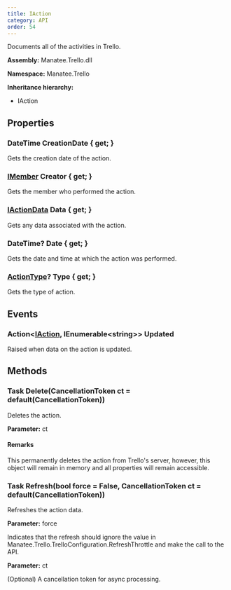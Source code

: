 ```yaml
---
title: IAction
category: API
order: 54
---
```


Documents all of the activities in Trello.

**Assembly:** Manatee.Trello.dll

**Namespace:** Manatee.Trello

**Inheritance hierarchy:**

- IAction

## Properties

### DateTime CreationDate { get; }

Gets the creation date of the action.

### [IMember](../IMember#imember) Creator { get; }

Gets the member who performed the action.

### [IActionData](../IActionData#iactiondata) Data { get; }

Gets any data associated with the action.

### DateTime? Date { get; }

Gets the date and time at which the action was performed.

### [ActionType](../ActionType#actiontype)? Type { get; }

Gets the type of action.

## Events

### Action&lt;[IAction](../IAction#iaction), IEnumerable&lt;string&gt;&gt; Updated

Raised when data on the action is updated.

## Methods

### Task Delete(CancellationToken ct = default(CancellationToken))

Deletes the action.

**Parameter:** ct

#### Remarks

This permanently deletes the action from Trello&#39;s server, however, this object will remain in memory and all properties will remain accessible.

### Task Refresh(bool force = False, CancellationToken ct = default(CancellationToken))

Refreshes the action data.

**Parameter:** force

Indicates that the refresh should ignore the value in Manatee.Trello.TrelloConfiguration.RefreshThrottle and make the call to the API.

**Parameter:** ct

(Optional) A cancellation token for async processing.

